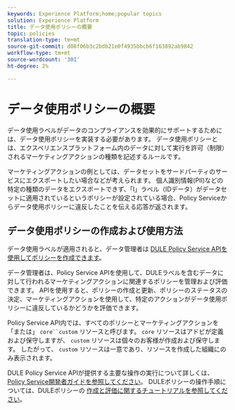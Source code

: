 ```yaml
---
keywords: Experience Platform;home;popular topics
solution: Experience Platform
title: データ使用ポリシーの概要
topic: policies
translation-type: tm+mt
source-git-commit: d08f06b3c2bdb21e0f4935bbcb6f163892ab9842
workflow-type: tm+mt
source-wordcount: '301'
ht-degree: 2%

---
```



# データ使用ポリシーの概要

データ使用ラベルがデータのコンプライアンスを効果的にサポートするためには、データ使用ポリシーを実装する必要があります。 データ使用ポリシーとは、エクスペリエンスプラットフォーム内のデータに対して実行を許可（制限）されるマーケティングアクションの種類を記述するルールです。

マーケティングアクションの例としては、データセットをサードパーティのサービスにエクスポートしたい場合などが考えられます。 個人識別情報(PII)などの特定の種類のデータをエクスポートできず、「I」ラベル（IDデータ）がデータセットに適用されているというポリシーが設定されている場合、Policy Serviceからデータ使用ポリシーに違反したことを伝える応答が返されます。

## データ使用ポリシーの作成および使用方法

データ使用ラベルが適用されると、データ管理者は [DULE Policy Service APIを使用してポリシーを作成できます](https://www.adobe.io/apis/experienceplatform/home/api-reference.html#!acpdr/swagger-specs/dule-policy-service.yaml)。

データ管理者は、Policy Service APIを使用して、DULEラベルを含むデータに対して行われるマーケティングアクションに関連するポリシーを管理および評価できます。 APIを使用すると、ポリシーの作成と更新、ポリシーのステータスの決定、マーケティングアクションを使用して、特定のアクションがデータ使用ポリシーに違反しているかどうかを評価できます。

Policy Service API内では、すべてのポリシーとマーケティングアクションを「または」 `core``custom` リソースと呼びます。 `core` リソースはアドビが定義および保守しますが、 `custom` リソースは個々のお客様が作成および保守します。 したがって、 `custom` リソースは一意であり、リソースを作成した組織にのみ表示されます。

DULE Policy Service APIが提供する主要な操作の実行について詳しくは、 [Policy Service開発者ガイドを参照してください](../api/getting-started.md)。 DULEポリシーの操作手順については、DULEポリシーの [作成と評価に関するチュートリアルを参照してください](create.md)。